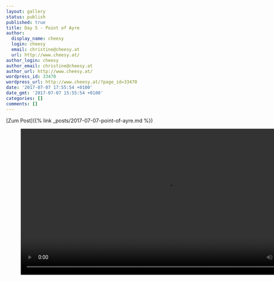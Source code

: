 ```yaml
---
layout: gallery
status: publish
published: true
title: Day 5 - Point of Ayre
author:
  display_name: cheesy
  login: cheesy
  email: christine@cheesy.at
  url: http://www.cheesy.at/
author_login: cheesy
author_email: christine@cheesy.at
author_url: http://www.cheesy.at/
wordpress_id: 33470
wordpress_url: http://www.cheesy.at/?page_id=33470
date: '2017-07-07 17:55:54 +0100'
date_gmt: '2017-07-07 15:55:54 +0100'
categories: []
comments: []
---
```


[Zum Post]({% link _posts/2017-07-07-point-of-ayre.md %})

<figure><video controls width="800" src="{% link download/Videos/Isle of Man - Miku exhausted.mp4 %}"></video></figure>
